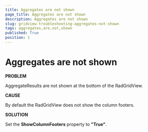 ```yaml
---
title: Aggregates are not shown
page_title: Aggregates are not shown
description: Aggregates are not shown
slug: gridview-troubleshooting-aggregates-not-shown
tags: aggregates,are,not,shown
published: True
position: 1
---
```


# Aggregates are not shown

__PROBLEM__

AggregateResults are not shown at the bottom of the RadGridView.

__CAUSE__

By default the RadGridView does not show the column footers. 

__SOLUTION__

Set the __ShowColumnFooters__ property to __"True"__.

